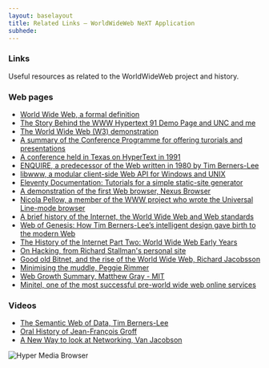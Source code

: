 ```yaml
---
layout: baselayout
title: Related Links — WorldWideWeb NeXT Application
subhede: 
---
```

<section>

### Links

Useful resources as related to the WorldWideWeb project and history.

### Web pages
- [World Wide Web, a formal definition](http://info.cern.ch/hypertext/WWW/TheProject.html)
- [The Story Behind the WWW Hypertext 91 Demo Page and UNC and me](https://www.ibiblio.org/pjones/blog/-the-story-behind-the-hypertext-91-demo-page-and-unc-and-me/)
- [The World Wide Web (W3) demonstration](http://ibiblio.org/pjones/old.page.html )
- [A summary of the Conference Programme for offering turorials and presentations](https://www.w3.org/Conferences/ECHT90/Programme.html)
- [A conference held in Texas on HyperText in 1991](https://www.w3.org/Conferences/HT91/Overview.html)
- [ENQUIRE, a predecessor of the Web written in 1980 by Tim Berners-Lee](https://en.wikipedia.org/wiki/ENQUIRE)
- [libwww, a modular client-side Web API for Windows and UNIX](https://en.wikipedia.org/wiki/Libwww)
- [Eleventy Documentation: Tutorials for a simple static-site generator](https://www.11ty.io/docs/tutorials/)
- [A demonstration of the first Web browser, Nexus Browser](http://digital-archaeology.org/the-nexus-browser/)
- [Nicola Pellow, a member of the WWW project who wrote the Universal Line-mode browser](https://en.wikipedia.org/wiki/Nicola_Pellow)
- [A brief history of the Internet, the World Wide Web and Web standards ](https://www.w3.org/wiki/The_history_of_the_Web)
- [Web of Genesis: How Tim Berners-Lee’s intelligent design gave birth to the modern Web](https://skillcrush.com/2013/09/12/web-of-genesis-how-tim-berners-lees-intelligent-design-gave-birth-to-the-modern-web/)
- [The History of the Internet Part Two: World Wide Web Early Years](https://simpleprogrammer.com/world-wide-web-early-years/)
- [On Hacking, from Richard Stallman's personal site](https://stallman.org/articles/on-hacking.html)
- [Good old Bitnet, and the rise of the World Wide Web, Richard Jacobsson](https://home.cern/news/opinion/computing/good-old-bitnet-and-rise-world-wide-web)
- [Minimising the muddle, Peggie Rimmer](https://home.cern/news/opinion/computing/minimising-muddle)
- [Web Growth Summary, Matthew Gray - MIT](http://www.mit.edu/people/mkgray/net/web-growth-summary.html)
- [Minitel, one of the most successful pre-world wide web online services](https://en.wikipedia.org/wiki/Minitel)

### Videos 
- [The Semantic Web of Data, Tim Berners-Lee](https://youtu.be/HeUrEh-nqtU)
- [Oral History of Jean-François Groff](https://youtu.be/rKaAVobE-3k)
- [A New Way to look at Networking, Van Jacobson](https://youtu.be/gqGEMQveoqg)


</section>

<section>

![Hyper Media Browser](/images/info.png)

</section>
